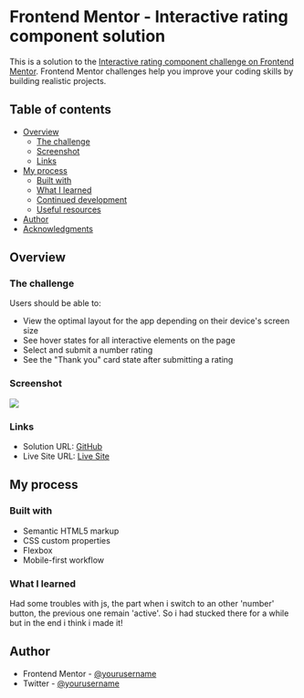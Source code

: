 # Frontend Mentor - Interactive rating component solution

This is a solution to the [Interactive rating component challenge on Frontend Mentor](https://www.frontendmentor.io/challenges/interactive-rating-component-koxpeBUmI). Frontend Mentor challenges help you improve your coding skills by building realistic projects.

## Table of contents

- [Overview](#overview)
  - [The challenge](#the-challenge)
  - [Screenshot](#screenshot)
  - [Links](#links)
- [My process](#my-process)
  - [Built with](#built-with)
  - [What I learned](#what-i-learned)
  - [Continued development](#continued-development)
  - [Useful resources](#useful-resources)
- [Author](#author)
- [Acknowledgments](#acknowledgments)

## Overview

### The challenge

Users should be able to:

- View the optimal layout for the app depending on their device's screen size
- See hover states for all interactive elements on the page
- Select and submit a number rating
- See the "Thank you" card state after submitting a rating

### Screenshot

![](./Screenshot.jpg)

### Links

- Solution URL: [GitHub](https://github.com/erchicco90/fivechallenge)
- Live Site URL: [Live Site](https://erchicco90.github.io/fivechallenge/)

## My process

### Built with

- Semantic HTML5 markup
- CSS custom properties
- Flexbox
- Mobile-first workflow

### What I learned

Had some troubles with js, the part when i switch to an other 'number' button, the previous one remain 'active'. So i had stucked there for a while but in the end i think i made it!

## Author

- Frontend Mentor - [@yourusername](https://www.frontendmentor.io/profile/erchicco90)
- Twitter - [@yourusername](https://www.twitter.com/Leotha09)
